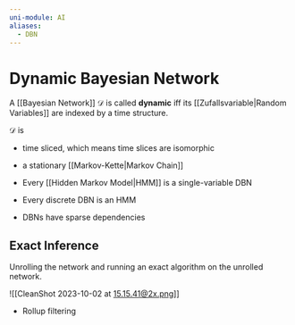 ```yaml
---
uni-module: AI
aliases:
  - DBN
---
```

# Dynamic Bayesian Network

A [[Bayesian Network]] $\mathcal{D}$ is called **dynamic** iff its [[Zufallsvariable|Random Variables]] are indexed by a time structure. 

$\mathcal{D}$ is
- time sliced, which means time slices are isomorphic
- a stationary [[Markov-Kette|Markov Chain]]

- Every [[Hidden Markov Model|HMM]] is a single-variable DBN 
- Every discrete DBN is an HMM 
- DBNs have sparse dependencies 

## Exact Inference 

Unrolling the network and running an exact algorithm on the unrolled network. 

![[CleanShot 2023-10-02 at 15.15.41@2x.png]]

- Rollup filtering

